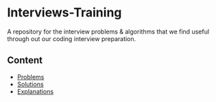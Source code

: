 # Interviews-Training
A repository for the interview problems &amp; algorithms that we find useful through out our coding interview preparation.
## Content
+ [Problems](https://github.com/omar2682000/Interviewes-Training/blob/main/Problems/problems.md)
+ [Solutions](https://github.com/omar2682000/Interviewes-Training/blob/main/Solutions)
+ [Explanations](https://github.com/omar2682000/Interviewes-Training/blob/main/Explanations)